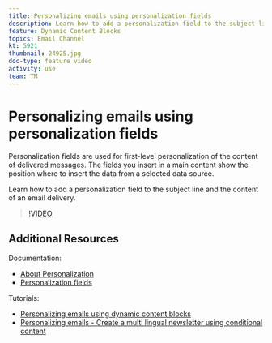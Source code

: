 ```yaml
---
title: Personalizing emails using personalization fields
description: Learn how to add a personalization field to the subject line and the content of an email delivery.
feature: Dynamic Content Blocks
topics: Email Channel
kt: 5921
thumbnail: 24925.jpg
doc-type: feature video
activity: use
team: TM
---
```


# Personalizing emails using personalization fields

Personalization fields are used for first-level personalization of the content of delivered messages. The fields you insert in a main content show the position where to insert the data from a selected data source.

Learn how to add a personalization field to the subject line and the content of an email delivery.

>[!VIDEO](https://video.tv.adobe.com/v/24925?quality=12)

## Additional Resources

Documentation:

* [About Personalization](https://docs.adobe.com/content/help/en/campaign-classic/using/sending-messages/personalizing-deliveries/about-personalization.html)
* [Personalization fields](https://docs.adobe.com/content/help/en/campaign-classic/using/sending-messages/personalizing-deliveries/personalization-fields.html)

Tutorials:

* [Personalizing emails using dynamic content blocks](/help/sending-messages/email-channel/personalization-with-dynamic-content-blocks.md)
* [Personalizing emails - Create a multi lingual newsletter using conditional content](/help/sending-messages/email-channel/personalizing-emails-create-a-multi-lingual-newsletter-using-conditional-content.md)

